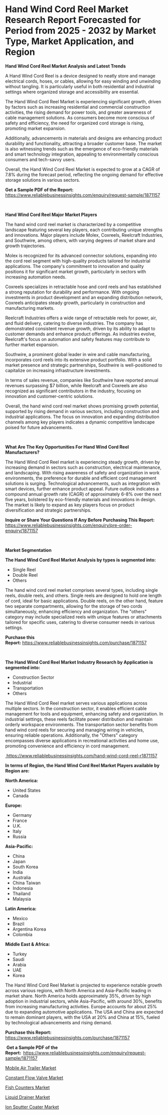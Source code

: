 <p><h1>Hand Wind Cord Reel Market Research Report Forecasted for Period from 2025 -  2032 by Market Type, Market Application, and Region</h1></p><p><strong>Hand Wind Cord Reel Market Analysis and Latest Trends</strong></p>
<p><p>A Hand Wind Cord Reel is a device designed to neatly store and manage electrical cords, hoses, or cables, allowing for easy winding and unwinding without tangling. It is particularly useful in both residential and industrial settings where organized storage and accessibility are essential.</p><p>The Hand Wind Cord Reel Market is experiencing significant growth, driven by factors such as increasing residential and commercial construction activities, the rising demand for power tools, and greater awareness of cable management solutions. As consumers become more conscious of safety and efficiency, the need for organized cord storage is rising, promoting market expansion.</p><p>Additionally, advancements in materials and designs are enhancing product durability and functionality, attracting a broader customer base. The market is also witnessing trends such as the emergence of eco-friendly materials and smart technology integration, appealing to environmentally conscious consumers and tech-savvy users. </p><p>Overall, the Hand Wind Cord Reel Market is expected to grow at a CAGR of 7.8% during the forecast period, reflecting the ongoing demand for effective storage solutions in various sectors.</p></p>
<p><strong>Get a Sample PDF of the Report:&nbsp;</strong> <a href="https://www.reliablebusinessinsights.com/enquiry/request-sample/1871157?utm_campaign=113&utm_medium=2&utm_source=Github&utm_content=ia&utm_term=23022025&utm_id=hand-wind-cord-reel">https://www.reliablebusinessinsights.com/enquiry/request-sample/1871157</a></p>
<p>&nbsp;</p>
<p><strong>Hand Wind Cord Reel Major Market Players</strong></p>
<p><p>The hand wind cord reel market is characterized by a competitive landscape featuring several key players, each contributing unique strengths and innovations. Major players include Molex, Coxreels, Reelcraft Industries, and Southwire, among others, with varying degrees of market share and growth trajectories.</p><p>Molex is recognized for its advanced connector solutions, expanding into the cord reel segment with high-quality products tailored for industrial applications. The company's commitment to innovation and quality positions it for significant market growth, particularly in sectors with increasing automation needs.</p><p>Coxreels specializes in retractable hose and cord reels and has established a strong reputation for durability and performance. With ongoing investments in product development and an expanding distribution network, Coxreels anticipates steady growth, particularly in construction and manufacturing markets.</p><p>Reelcraft Industries offers a wide range of retractable reels for power, air, and fluid delivery, catering to diverse industries. The company has demonstrated consistent revenue growth, driven by its ability to adapt to customer demands and enhance product offerings. As industries evolve, Reelcraft's focus on automation and safety features may contribute to further market expansion.</p><p>Southwire, a prominent global leader in wire and cable manufacturing, incorporates cord reels into its extensive product portfolio. With a solid market presence and strategic partnerships, Southwire is well-positioned to capitalize on increasing infrastructure investments.</p><p>In terms of sales revenue, companies like Southwire have reported annual revenues surpassing $7 billion, while Reelcraft and Coxreels are also recognized as significant contributors in the industry, focusing on innovation and customer-centric solutions.</p><p>Overall, the hand wind cord reel market shows promising growth potential, supported by rising demand in various sectors, including construction and industrial applications. The focus on innovation and expanding distribution channels among key players indicates a dynamic competitive landscape poised for future advancements.</p></p>
<p>&nbsp;</p>
<p><strong>What Are The Key Opportunities For Hand Wind Cord Reel Manufacturers?</strong></p>
<p><p>The Hand Wind Cord Reel market is experiencing steady growth, driven by increasing demand in sectors such as construction, electrical maintenance, and landscaping. With rising awareness of safety and organization in work environments, the preference for durable and efficient cord management solutions is surging. Technological advancements, such as integration with smart devices, further enhance product appeal. Future outlook indicates a compound annual growth rate (CAGR) of approximately 6-8% over the next five years, bolstered by eco-friendly materials and innovations in design. The market is likely to expand as key players focus on product diversification and strategic partnerships.</p></p>
<p><strong>Inquire or Share Your Questions If Any Before Purchasing This Report:</strong> <a href="https://www.reliablebusinessinsights.com/enquiry/pre-order-enquiry/1871157?utm_campaign=113&utm_medium=2&utm_source=Github&utm_content=ia&utm_term=23022025&utm_id=hand-wind-cord-reel">https://www.reliablebusinessinsights.com/enquiry/pre-order-enquiry/1871157</a></p>
<p>&nbsp;</p>
<p><strong>Market Segmentation</strong></p>
<p><strong>The Hand Wind Cord Reel Market Analysis by types is segmented into:</strong></p>
<p><ul><li>Single Reel</li><li>Double Reel</li><li>Others</li></ul></p>
<p><p>The hand wind cord reel market comprises several types, including single reels, double reels, and others. Single reels are designed to hold one length of cord, ideal for basic applications. Double reels, on the other hand, feature two separate compartments, allowing for the storage of two cords simultaneously, enhancing efficiency and organization. The "others" category may include specialized reels with unique features or attachments tailored for specific uses, catering to diverse consumer needs in various settings.</p></p>
<p><strong>Purchase this Report:&nbsp;</strong><a href="https://www.reliablebusinessinsights.com/purchase/1871157?utm_campaign=113&utm_medium=2&utm_source=Github&utm_content=ia&utm_term=23022025&utm_id=hand-wind-cord-reel">https://www.reliablebusinessinsights.com/purchase/1871157</a></p>
<p>&nbsp;</p>
<p><strong>The Hand Wind Cord Reel Market Industry Research by Application is segmented into:</strong></p>
<p><ul><li>Construction Sector</li><li>Industrial</li><li>Transportation</li><li>Others</li></ul></p>
<p><p>The Hand Wind Cord Reel market serves various applications across multiple sectors. In the construction sector, it enables efficient cable management for tools and equipment, enhancing safety and organization. In industrial settings, these reels facilitate power distribution and maintain orderly workspace environments. The transportation sector benefits from hand wind cord reels for securing and managing wiring in vehicles, ensuring reliable operations. Additionally, the "Others" category encompasses diverse applications in recreational activities and home use, promoting convenience and efficiency in cord management.</p></p>
<p><a href="https://www.reliablebusinessinsights.com/hand-wind-cord-reel-r1871157?utm_campaign=113&utm_medium=2&utm_source=Github&utm_content=ia&utm_term=23022025&utm_id=hand-wind-cord-reel">&nbsp;https://www.reliablebusinessinsights.com/hand-wind-cord-reel-r1871157</a></p>
<p><strong>In terms of Region, the Hand Wind Cord Reel Market Players available by Region are:</strong></p>
<p>
    <p> <strong> North America: </strong>
        <ul>
            <li>United States</li>
            <li>Canada</li>
        </ul>
        </p> 
    <p> <strong> Europe: </strong>
        <ul>
            <li>Germany</li>
            <li>France</li>
            <li>U.K.</li>
            <li>Italy</li>
            <li>Russia</li>
        </ul>
        </p> 
    <p> <strong> Asia-Pacific: </strong>
        <ul>
            <li>China</li>
            <li>Japan</li>
            <li>South Korea</li>
            <li>India</li>
            <li>Australia</li>
            <li>China Taiwan</li>
            <li>Indonesia</li>
            <li>Thailand</li>
            <li>Malaysia</li>
        </ul>
        </p> 
    <p> <strong> Latin America: </strong>
        <ul>
            <li>Mexico</li>
            <li>Brazil</li>
            <li>Argentina Korea</li>
            <li>Colombia</li>
        </ul>
        </p> 
    <p> <strong> Middle East & Africa: </strong>
        <ul>
            <li>Turkey</li>
            <li>Saudi</li>
            <li>Arabia</li>
            <li>UAE</li>
            <li>Korea</li>
        </ul>
    </p>
    </p>
<p><p>The Hand Wind Cord Reel Market is projected to experience notable growth across various regions, with North America and Asia-Pacific leading in market share. North America holds approximately 35%, driven by high adoption in industrial sectors, while Asia-Pacific, with around 30%, benefits from increasing manufacturing activities. Europe accounts for about 25% due to expanding automotive applications. The USA and China are expected to remain dominant players, with the USA at 20% and China at 15%, fueled by technological advancements and rising demand.</p></p>
<p><strong>Purchase this Report: </strong><a href="https://www.reliablebusinessinsights.com/purchase/1871157?utm_campaign=113&utm_medium=2&utm_source=Github&utm_content=ia&utm_term=23022025&utm_id=hand-wind-cord-reel">https://www.reliablebusinessinsights.com/purchase/1871157</a></p>
<p>&nbsp;<strong>Get a Sample PDF of the Report:&nbsp;&nbsp;</strong><a href="https://www.reliablebusinessinsights.com/enquiry/request-sample/1871157?utm_campaign=113&utm_medium=2&utm_source=Github&utm_content=ia&utm_term=23022025&utm_id=hand-wind-cord-reel">https://www.reliablebusinessinsights.com/enquiry/request-sample/1871157</a></p>
<p><strong></strong></p>
<p><p><a href="https://github.com/vassihucz/Market-Research-Report-List-1/blob/main/mobile-air-trailer-market.md?utm_campaign=113&utm_medium=2&utm_source=Github&utm_content=ia&utm_term=23022025&utm_id=hand-wind-cord-reel">Mobile Air Trailer Market</a></p><p><a href="https://github.com/bosawhaddye2/Market-Research-Report-List-1/blob/main/constant-flow-valve-market.md?utm_campaign=113&utm_medium=2&utm_source=Github&utm_content=ia&utm_term=23022025&utm_id=hand-wind-cord-reel">Constant Flow Valve Market</a></p><p><a href="https://github.com/rotencohen7j/Market-Research-Report-List-1/blob/main/fish-counters-market.md?utm_campaign=113&utm_medium=2&utm_source=Github&utm_content=ia&utm_term=23022025&utm_id=hand-wind-cord-reel">Fish Counters Market</a></p><p><a href="https://github.com/emaaneaddytu/Market-Research-Report-List-1/blob/main/liquid-drainer-market.md?utm_campaign=113&utm_medium=2&utm_source=Github&utm_content=ia&utm_term=23022025&utm_id=hand-wind-cord-reel">Liquid Drainer Market</a></p><p><a href="https://github.com/dibesnayee/Market-Research-Report-List-1/blob/main/ion-sputter-coater-market.md?utm_campaign=113&utm_medium=2&utm_source=Github&utm_content=ia&utm_term=23022025&utm_id=hand-wind-cord-reel">Ion Sputter Coater Market</a></p></p>